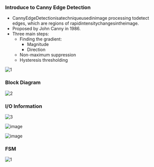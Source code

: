 ### Introduce to Canny Edge Detection
- CannyEdgeDetectionisatechniqueusedinimage processing todetect edges, which are regions of rapidintensitychangesintheimage.
- Proposed by John Canny in 1986.
- Three main steps:
  - Finding the gradient:
      - Magnitude
      - Direction
  -  Non-maximum suppression
  -  Hysteresis thresholding
 
    
![1 ](https://github.com/Lin-Yu-Ming/Canny-Edge-Detection-CED-/assets/71814265/90abd389-bf38-441f-a713-d3a9ff6cc5a3)


### Block Diagram


![2](https://github.com/Lin-Yu-Ming/Canny-Edge-Detection-CED-/assets/71814265/7a90ec03-d0d7-4f9d-beba-6fe3b0f6f9d0)



### I/O Information



![3](https://github.com/Lin-Yu-Ming/Canny-Edge-Detection-CED-/assets/71814265/8e866c91-0d5c-408e-af86-e7ea6ff4d7f5)



![image](https://github.com/Lin-Yu-Ming/Canny-Edge-Detection-CED-/assets/71814265/a6f240d7-eb03-47d3-b9d5-ec9045e2691c)



![image](https://github.com/Lin-Yu-Ming/Canny-Edge-Detection-CED-/assets/71814265/bc8c2927-a336-43d9-9e18-ba7a85efb91d)



### FSM



![1](https://github.com/Lin-Yu-Ming/Canny-Edge-Detection-CED/assets/71814265/f21fc8f4-adfb-4340-a6e1-8e3d046fe392)


